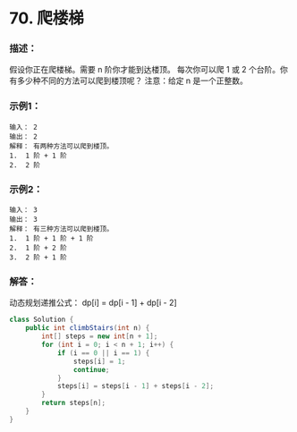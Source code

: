 # 70. 爬楼梯

### 描述：
假设你正在爬楼梯。需要 n 阶你才能到达楼顶。
每次你可以爬 1 或 2 个台阶。你有多少种不同的方法可以爬到楼顶呢？
注意：给定 n 是一个正整数。
### 示例1：
```
输入： 2
输出： 2
解释： 有两种方法可以爬到楼顶。
1.  1 阶 + 1 阶
2.  2 阶
```
### 示例2：
```
输入： 3
输出： 3
解释： 有三种方法可以爬到楼顶。
1.  1 阶 + 1 阶 + 1 阶
2.  1 阶 + 2 阶
3.  2 阶 + 1 阶
```
### 解答：
动态规划递推公式： dp[i] = dp[i - 1] + dp[i - 2]
```java
class Solution {
    public int climbStairs(int n) {
        int[] steps = new int[n + 1];
        for (int i = 0; i < n + 1; i++) {
            if (i == 0 || i == 1) {
                steps[i] = 1;
                continue;
            }
            steps[i] = steps[i - 1] + steps[i - 2];
        }
        return steps[n];
    }
}
```